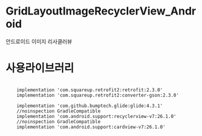 # GridLayoutImageRecyclerView_Android
안드로이드 이미지 리사클러뷰

사용라이브러리
=============

<pre>
<code>
    implementation 'com.squareup.retrofit2:retrofit:2.3.0'
    implementation 'com.squareup.retrofit2:converter-gson:2.3.0'

    implementation 'com.github.bumptech.glide:glide:4.3.1'
    //noinspection GradleCompatible
    implementation 'com.android.support:recyclerview-v7:26.1.0'
    //noinspection GradleCompatible
    implementation 'com.android.support:cardview-v7:26.1.0'
</code>
</pre>